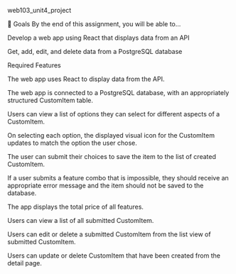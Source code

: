 web103_unit4_project

🎯 Goals
By the end of this assignment, you will be able to...

Develop a web app using React that displays data from an API 

Get, add, edit, and delete data from a PostgreSQL database

Required Features

The web app uses React to display data from the API.

The web app is connected to a PostgreSQL database, with an appropriately structured CustomItem table.

Users can view a list of options they can select for different aspects of a CustomItem.

On selecting each option, the displayed visual icon for the CustomItem updates to match the option the user chose.

The user can submit their choices to save the item to the list of created CustomItem.

If a user submits a feature combo that is impossible, they should receive an appropriate error message and the item should not be saved to the database.

The app displays the total price of all features.

Users can view a list of all submitted CustomItem.

Users can edit or delete a submitted CustomItem from the list view of submitted CustomItem.

Users can update or delete CustomItem that have been created from the detail page.
